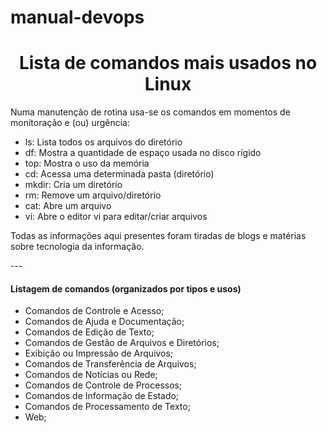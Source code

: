 # manual-devops

<h1 align="center"> Lista de comandos mais usados no Linux </h1>
<p>Numa manutenção de rotina usa-se os comandos em momentos de monitoração e (ou) urgência: </p>

<!--ts-->
* ls: Lista todos os arquivos do diretório
* df: Mostra a quantidade de espaço usada no disco rígido
* top: Mostra o uso da memória
* cd: Acessa uma determinada pasta (diretório)
* mkdir: Cria um diretório
* rm: Remove um arquivo/diretório
* cat: Abre um arquivo
* vi: Abre o editor vi para editar/criar arquivos
<!--te-->
<p> Todas as informações aqui presentes foram tiradas de blogs e matérias sobre tecnologia da informação.</p>
---
<h4>Listagem de comandos (organizados por tipos e usos) </h4>

<!--ts-->
* Comandos de Controle e Acesso;
* Comandos de Ajuda e Documentação;
* Comandos de Edição de Texto;
* Comandos de Gestão de Arquivos e Diretórios;
* Exibição ou Impressão de Arquivos;
* Comandos de Transferência de Arquivos;
* Comandos de Notícias ou Rede;
* Comandos de Controle de Processos;
* Comandos de Informação de Estado;
* Comandos de Processamento de Texto;
* Web;
<!--te-->